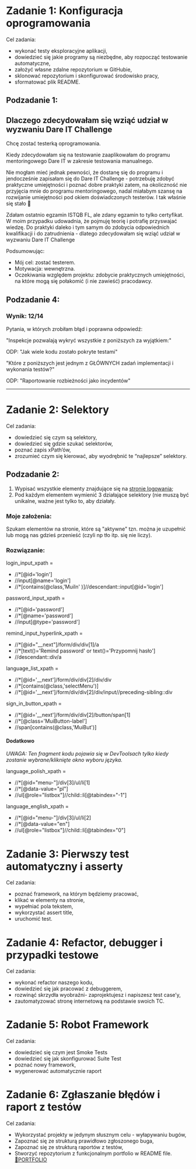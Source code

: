 
# Zadanie 1: Konfiguracja oprogramowania

Cel zadania:

* wykonać testy eksploracyjne aplikacji,
* dowiedzieć się jakie programy są niezbędne, aby rozpocząć testowanie automatyczne,
* założyć własne zdalne repozytorium w GitHubie,
* sklonować repozytorium i skonfigurować środowisko pracy,
* sformatować plik README. 


## Podzadanie 1:
## Dlaczego zdecydowałam się wziąć udział w wyzwaniu Dare IT Challenge

Chcę zostać testerką oprogramowania. 

Kiedy zdecydowałam się na testowanie zaaplikowałam do programu mentoringowego Dare IT w zakresie testowania manualnego. 

Nie mogłam mieć jednak pewności, że dostanę się do programu i jendocześnie zapisałam się do Dare IT Challenge - potrzebuję zdobyć praktyczne umiejętności i poznać dobre praktyki zatem, na okoliczność nie przyjęcia mnie do programu mentoringowego, nadal miałabym szansę na rozwijanie umiejętności pod okiem doświadczonych testerów. I tak właśnie się stało 🙂

Zdałam ostatnio egzamin ISTQB FL, ale zdany egzamin to tylko certyfikat. W moim przypadku udowadnia, 
że pojmuję teorię i potrafię przyswajać wiedzę. 
Do praktyki daleko i tym samym do zdobycia odpowiednich kwalifikacji i do zatrudnienia - dlatego zdecydowałam się wziąć udział w wyzwaniu Dare IT Challenge

Podsumowując:
- Mój cel: zostać testerem.
- Motywacja: wewnętrzna.
- Oczekiwania względem projektu: zdobycie praktycznych umiejętności, na które mogą się połakomić (i nie zawieść) pracodawcy.

## Podzadanie 4:

### Wynik: 12/14

Pytania, w których zrobiłam błąd i poprawna odpowiedź:

"Inspekcje pozwalają wykryć wszystkie z poniższych za wyjątkiem:"

ODP: "Jak wiele kodu zostało pokryte testami"

"Które z poniższych jest jednym z GŁÓWNYCH zadań implementacji i wykonania testów?"

ODP: "Raportowanie rozbieżności jako incydentów"



***

# Zadanie 2: Selektory

Cel zadania:

* dowiedzieć się czym są selektory,
* dowiedzieć się gdzie szukać selektorów,
* poznać zapis xPath’ów, 
* zrozumieć czym się kierować, aby wyodrębnić te “najlepsze” selektory.


## Podzadanie 2:

1. Wypisać wszystkie elementy znajdujące się na [stronie logowania](https://scouts-test.futbolkolektyw.pl/en/login?redirected=true);
2. Pod każdym elementem wymienić 3 działające selektory (nie muszą być unikalne, ważne jest tylko to, aby działały.

### Moje założenia:
Szukam elementów na stronie, które są "aktywne" tzn. można je uzupełnić lub mogą nas gdzieś przenieść
  (czyli np tło itp. się nie liczy).

### Rozwiązanie:

login_input_xpath =

* //*[@id='login']
* //input[@name='login']
* //*[contains(@class,'MuiIn' )]//descendant::input[@id='login']

password_input_xpath =

* //*[@id='password']
* //*[@name='password']
* //input[@type='password']

remind_input_hyperlink_xpath =

* //*[@id="__next"]/form/div/div[1]/a
* //*[text()='Remind password' or text()='Przypomnij hasło']
* //descendant::div/a

language_list_xpath =
* //*[@id='__next']/form/div/div[2]/div/div
* //*[contains(@class,'selectMenu')]
* //*[@id='__next']/form/div/div[2]/div/input//preceding-sibling::div

sign_in_button_xpath =

* //*[@id='__next']/form/div/div[2]/button/span[1]
* //*[@class='MuiButton-label']
* //span[contains(@class,'MuiBut')]

#### Dodatkowo
_UWAGA: Ten fragment kodu 
pojawia się w DevToolsach tylko kiedy zostanie 
wybrane/kliknięte okno wyboru języka._


language_polish_xpath =

* //*[@id="menu-"]/div[3]/ul/li[1]
* //*[@data-value="pl"]
* //ul[@role="listbox"]//child::li[@tabindex="-1"]

language_english_xpath =
* //*[@id="menu-"]/div[3]/ul/li[2]
* //*[@data-value="en"]
* //ul[@role="listbox"]//child::li[@tabindex="0"]

# Zadanie 3: Pierwszy test automatyczny i asserty

Cel zadania:

* poznać framework, na którym będziemy pracować,
* klikać w elementy na stronie,
* wypełniać pola tekstem,
* wykorzystać assert title, 
* uruchomić test.

# Zadanie 4: Refactor, debugger i przypadki testowe

Cel zadania:

* wykonać refactor naszego kodu,  
* dowiedzieć się jak pracować z debuggerem,  
* rozwinąć skrzydła wyobraźni- zaprojektujesz i napiszesz test case’y,  
* zautomatyzować stronę internetową na podstawie swoich TC.


# Zadanie 5: Robot Framework

Cel zadania:

* dowiedzieć się czym jest Smoke Tests  
* dowiedzieć się jak skonfigurować Suite Test  
* poznać nowy framework,  
* wygenerować automatycznie raport



# Zadanie 6: Zgłaszanie błędów i raport z testów

Cel zadania:

* Wykorzystać projekty w jedynym słusznym celu - wyłapywaniu bugów,  
* Zapoznać się ze strukturą prawidłowo zgłoszonego buga,  
* Zapoznać się ze strukturą raportów z testów,
* Stworzyć repozytorium z funkcjonalnym portfolio w README file. <a href="https://github.com/AldonaPiet/Portfolio">🔗PORTFOLIO</a>

